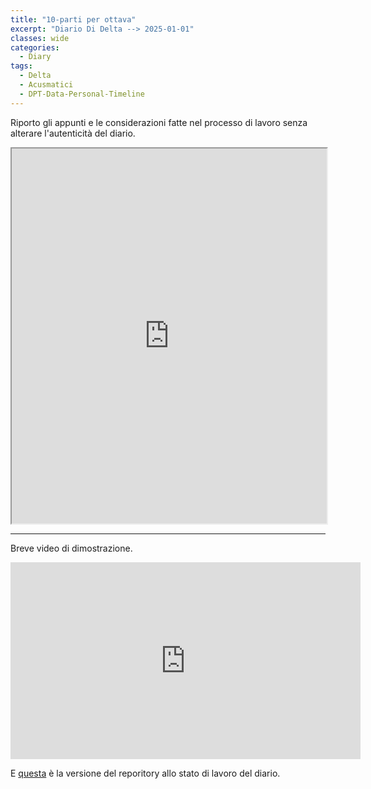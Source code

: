 ```yaml
---
title: "10-parti per ottava"
excerpt: "Diario Di Delta --> 2025-01-01"
classes: wide
categories:
  - Diary
tags:
  - Delta
  - Acusmatici
  - DPT-Data-Personal-Timeline
---
```


Riporto gli appunti e le considerazioni fatte nel processo di lavoro senza alterare l'autenticità del diario.

<iframe src="https://docs.google.com/viewer?url=https://s-e-a-m.github.io/giulio-romano-de-mattia/assets/docs/2025-01-01_deltaBlog.pdf&embedded=true" width="100%" height="600px" allowfullscreen></iframe>

---

Breve video di dimostrazione.   

<iframe width="560" height="315" src="https://www.youtube.com/embed/hSx6GxJDsjw?si=uBAzjkPdRKSMRkRL" title="YouTube video player" frameborder="0" allow="accelerometer; autoplay; clipboard-write; encrypted-media; gyroscope; picture-in-picture; web-share" referrerpolicy="strict-origin-when-cross-origin" allowfullscreen></iframe>

E [questa](https://github.com/DMGiulioRomano/DPT-Data-Personal-Timeline/tree/79ced641738a0b7019d9129aa5b50379ff2383f6) è la versione del reporitory allo stato di lavoro del diario.

